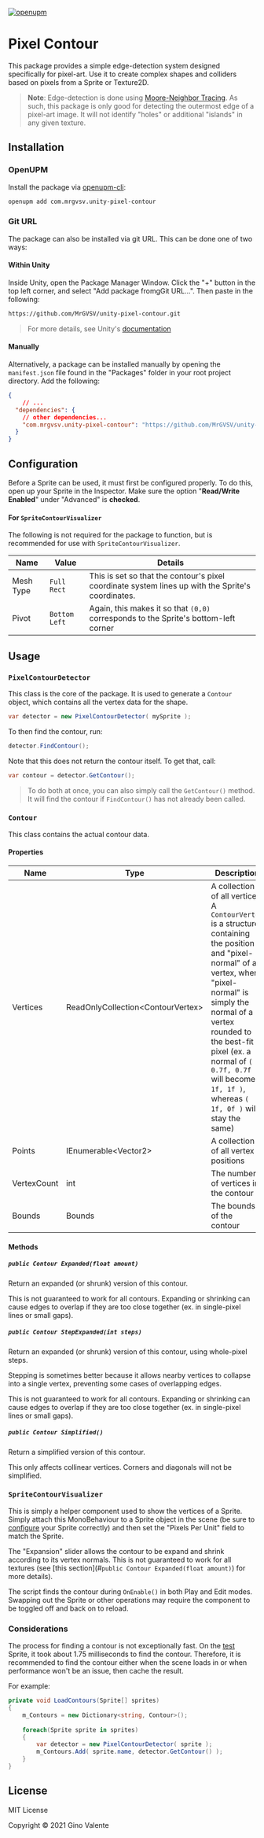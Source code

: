 [![openupm](https://img.shields.io/npm/v/com.mrgvsv.unity-pixel-contour?label=openupm&registry_uri=https://package.openupm.com)](https://openupm.com/packages/com.mrgvsv.unity-pixel-contour/)

# Pixel Contour

This package provides a simple edge-detection system designed specifically for pixel-art. Use it to create complex shapes and colliders based on pixels from a Sprite or Texture2D.

> **Note**: Edge-detection is done using [Moore-Neighbor Tracing](http://www.imageprocessingplace.com/downloads_V3/root_downloads/tutorials/contour_tracing_Abeer_George_Ghuneim/moore.html). As such, this package is only good for detecting the outermost edge of a pixel-art image. It will not identify "holes" or additional "islands" in any given texture.



## Installation

### OpenUPM

Install the package via [openupm-cli](https://github.com/openupm/openupm-cli):

```bash
openupm add com.mrgvsv.unity-pixel-contour
```

### Git URL

The package can also be installed via git URL. This can be done one of two ways:

#### Within Unity

Inside Unity, open the Package Manager Window. Click the "+" button in the top left corner, and select "Add package fromgGit URL...". Then paste in the following:

```bash
https://github.com/MrGVSV/unity-pixel-contour.git
```

> For more details, see Unity's [documentation](https://docs.unity3d.com/Manual/upm-ui-giturl.html)

#### Manually

Alternatively, a package can be installed manually by opening the `manifest.json` file found in the "Packages" folder in your root project directory. Add the following:

```json
{
	// ...
  "dependencies": {
    // other dependencies...
    "com.mrgvsv.unity-pixel-contour": "https://github.com/MrGVSV/unity-pixel-contour.git",
  }
}
```



## Configuration

Before a Sprite can be used, it must first be configured properly. To do this, open up your Sprite in the Inspector. Make sure the option "**Read/Write Enabled**" under "Advanced" is **checked**.

#### For `SpriteContourVisualizer`

The following is not required for the package to function, but is recommended for use with `SpriteContourVisualizer`.

| Name      | Value         | Details                                                      |
| --------- | ------------- | ------------------------------------------------------------ |
| Mesh Type | `Full Rect`   | This is set so that the contour's pixel coordinate system lines up with the Sprite's coordinates. |
| Pivot     | `Bottom Left` | Again, this makes it so that `(0,0)` corresponds to the Sprite's bottom-left corner |



## Usage

### `PixelContourDetector`

This class is the core of the package. It is used to generate a `Contour` object, which contains all the vertex data for the shape.

```c#
var detector = new PixelContourDetector( mySprite );
```

To then find the contour, run:

```c#
detector.FindContour();
```

Note that this does not return the contour itself. To get that, call:

```c#
var contour = detector.GetContour();
```

> To do both at once, you can also simply call the `GetContour()` method. It will find the contour if `FindContour()` has not already been called.

### `Contour`

This class contains the actual contour data.

#### Properties

| Name        | Type                               | Description                                                  |
| ----------- | ---------------------------------- | ------------------------------------------------------------ |
| Vertices    | ReadOnlyCollection\<ContourVertex> | A collection of all vertices. A `ContourVertex` is a structure containing the position and "pixel-normal" of a vertex, where "pixel-normal" is simply the normal of a vertex rounded to the best-fit pixel (ex. a normal of `( 0.7f, 0.7f )` will become `( 1f, 1f )`, whereas `( 1f, 0f )` will stay the same) |
| Points      | IEnumerable\<Vector2>              | A collection of all vertex positions                         |
| VertexCount | int                                | The number of vertices in the contour                        |
| Bounds      | Bounds                             | The bounds of the contour                                    |

#### Methods

##### `public Contour Expanded(float amount)`

Return an expanded (or shrunk) version of this contour.

This is not guaranteed to work for all contours. Expanding or shrinking can cause edges to overlap if they are too close together (ex. in single-pixel lines or small gaps).

##### `public Contour StepExpanded(int steps)`

Return an expanded (or shrunk) version of this contour, using whole-pixel steps.

Stepping is sometimes better because it allows nearby vertices to collapse into a single vertex, preventing some cases of overlapping edges. 

This is not guaranteed to work for all contours. Expanding or shrinking can cause edges to overlap if they are too close together (ex. in single-pixel lines or small gaps).

##### `public Contour Simplified()`

Return a simplified version of this contour.

This only affects collinear vertices. Corners and diagonals will not be simplified.

### `SpriteContourVisualizer`

This is simply a helper component used to show the vertices of a Sprite. Simply attach this MonoBehaviour to a Sprite object in the scene (be sure to [configure](#for-spritecontourvisualizer) your Sprite correctly) and then set the "Pixels Per Unit" field to match the Sprite.

The "Expansion" slider allows the contour to be expand and shrink according to its vertex normals. This is not guaranteed to work for all textures (see [this section](#`public Contour Expanded(float amount)`) for more details).

The script finds the contour during `OnEnable()` in both Play and Edit modes. Swapping out the Sprite or other operations may require the component to be toggled off and back on to reload.

### Considerations

The process for finding a contour is not exceptionally fast. On the [test](/Runtime/Sprites/pixel-contour-test-sprite.png) Sprite, it took about 1.75 milliseconds to find the contour. Therefore, it is recommended to find the contour either when the scene loads in or when performance won't be an issue, then cache the result.

For example:

```c#
private void LoadContours(Sprite[] sprites)
{
	m_Contours = new Dictionary<string, Contour>();
	
	foreach(Sprite sprite in sprites)
	{
		var detector = new PixelContourDetector( sprite );
		m_Contours.Add( sprite.name, detector.GetContour() );
	}
}
```



## License

MIT License

Copyright © 2021 Gino Valente
